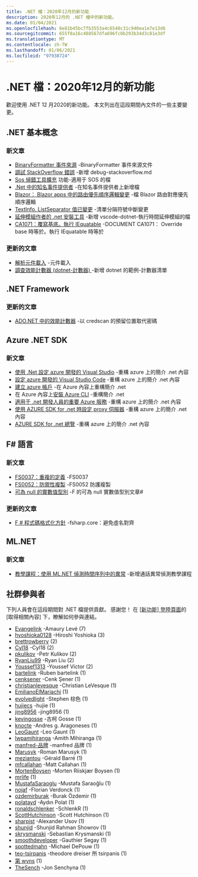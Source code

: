 ```yaml
---
title: .NET 檔：2020年12月的新功能
description: 2020年12月的 .NET 檔中的新功能。
ms.date: 01/04/2021
ms.openlocfilehash: 6e81b45bc7fb3553a4c6548c31c940ea1e7e13d6
ms.sourcegitcommit: 655f8a16c488567dfa696fc0b293b34d3c81e3df
ms.translationtype: MT
ms.contentlocale: zh-TW
ms.lasthandoff: 01/06/2021
ms.locfileid: "97938724"
---
```

# <a name="net-docs-whats-new-for-december-2020"></a>.NET 檔：2020年12月的新功能

歡迎使用 .NET 12 月2020的新功能。 本文列出在這段期間內文件的一些主要變更。

## <a name="net-fundamentals"></a>.NET 基本概念

### <a name="new-articles"></a>新文章

- [BinaryFormatter 事件來源](../standard/serialization/binaryformatter-event-source.md) -BinaryFormatter 事件來源文件
- [調試 StackOverflow 錯誤](../core/diagnostics/debug-stackoverflow.md) -新增 debug-stackoverflow.md
- [Sos 偵錯工具擴充](../core/diagnostics/sos-debugging-extension.md) 功能-適用于 SOS 的檔
- [.Net 中的知名事件提供者](../core/diagnostics/well-known-event-providers.md) -在知名事件提供者上新增檔
- [Blazor： Blazor apps 中的路由優先順序邏輯變更](../core/compatibility/aspnet-core/5.0/blazor-routing-logic-changed.md) -檔 Blazor 路由對應優先順序邏輯
- [TextInfo. ListSeparator 值已變更](../core/compatibility/globalization/5.0/listseparator-value-change.md) -清單分隔符號中斷變更
- [延伸模組作者的 .net 安裝工具](../core/additional-tools/vscode-dotnet-runtime.md) -新增 vscode-dotnet-執行時間延伸模組的檔
- [CA1071：覆寫基底。執行 IEquatable](../fundamentals/code-analysis/quality-rules/ca1071.md) -DOCUMENT CA1071： Override base 時等於。執行 IEquatable 時等於

### <a name="updated-articles"></a>更新的文章

- [解析元件載入](../standard/assembly/resolve-loads.md) -元件載入
- [調查效能計數器 (dotnet-計數器) ](../core/diagnostics/dotnet-counters.md) -新增 dotnet 的範例-計數器清單

## <a name="net-framework"></a>.NET Framework

### <a name="updated-articles"></a>更新的文章

- [ADO.NET 中的效能計數器](../framework/data/adonet/performance-counters.md) -以 credscan 的預留位置取代密碼

## <a name="azure-net-sdk"></a>Azure .NET SDK

### <a name="new-articles"></a>新文章

- [使用 .Net 設定 azure 開發的 Visual Studio](../azure/configure-visual-studio.md) -重構 azure 上的簡介 .net 內容
- [設定 azure 開發的 Visual Studio Code](../azure/configure-vs-code.md) -重構 azure 上的簡介 .net 內容
- [建立 azure 帳戶](../azure/create-azure-account.md) -在 Azure 內容上重構簡介 .net
- 在 Azure 內容上[安裝 Azure CLI](../azure/install-azure-cli.md) -重構簡介 .net
- [適用于 .net 開發人員的重要 Azure 服務](../azure/key-azure-services.md) -重構 azure 上的簡介 .net 內容
- [使用 AZURE SDK for .net 時設定 proxy 伺服器](../azure/sdk/azure-sdk-configure-proxy.md) -重構 azure 上的簡介 .net 內容
- [AZURE SDK for .net 總覽](../azure/sdk/azure-sdk-for-dotnet.md) -重構 azure 上的簡介 .net 內容

## <a name="f-language"></a>F# 語言

### <a name="new-articles"></a>新文章

- [FS0037：重複的定義](../fsharp/language-reference/compiler-messages/fs0037.md) -FS0037
- [FS0052：防禦性複製](../fsharp/language-reference/compiler-messages/fs0052.md) -FS0052 防護複製
- [可為 null 的實數值型別](../fsharp/language-reference/nullable-value-types.md) -F 的可為 null 實數值型別文章#

### <a name="updated-articles"></a>更新的文章

- [F # 程式碼格式化方針](../fsharp/style-guide/formatting.md) -fsharp.core：避免虛名對齊

## <a name="mlnet"></a>ML.NET

### <a name="new-articles"></a>新文章

- [教學課程：使用 ML.NET 偵測時間序列中的異常](../machine-learning/tutorials/phone-calls-anomaly-detection.md) -新增通話異常偵測教學課程

## <a name="community-contributors"></a>社群參與者

下列人員會在這段期間對 .NET 檔提供貢獻。 感謝您！ 在 [ [新功能] 登陸頁面](index.yml)的 [取得相關內容] 下，瞭解如何參與連結。

- [Evangelink](https://github.com/Evangelink) -Amaury Levé (7) 
- [hyoshioka0128](https://github.com/hyoshioka0128) -Hiroshi Yoshioka (3) 
- [brettrowberry](https://github.com/brettrowberry) (2) 
- [Cyl18](https://github.com/Cyl18) -Cyl18 (2) 
- [pkulikov](https://github.com/pkulikov) -Petr Kulikov (2) 
- [RyanLiu99](https://github.com/RyanLiu99) -Ryan Liu (2) 
- [Youssef1313](https://github.com/Youssef1313) -Youssef Victor (2) 
- [bartelink](https://github.com/bartelink) -Ruben bartelink (1) 
- [cenksener](https://github.com/cenksener) -Cenk Şener (1) 
- [christianlevesque](https://github.com/christianlevesque) -Christian LeVesque (1) 
- [EmilianoElMariachi](https://github.com/EmilianoElMariachi) (1) 
- [evolvedlight](https://github.com/evolvedlight) -Stephen 棕色 (1) 
- [hujiecs](https://github.com/hujiecs) -hujie (1) 
- [jing8956](https://github.com/jing8956) -jing8956 (1) 
- [kevingosse](https://github.com/kevingosse) -古柯 Gosse (1) 
- [knocte](https://github.com/knocte) -Andres g. Aragoneses (1) 
- [LeoGaunt](https://github.com/LeoGaunt) -Leo Gaunt (1) 
- [lwpamihiranga](https://github.com/lwpamihiranga) -Amith Mihiranga (1) 
- [manfred-品牌](https://github.com/manfred-brands) -manfred 品牌 (1) 
- [Marusyk](https://github.com/Marusyk) -Roman Marusyk (1) 
- [meziantou](https://github.com/meziantou) -Gérald Barré (1) 
- [mfcallahan](https://github.com/mfcallahan) -Matt Callahan (1) 
- [MortenBoysen](https://github.com/MortenBoysen) -Morten Riiskjær Boysen (1) 
- [mrlife](https://github.com/mrlife) (1) 
- [MustafaSaraoglu](https://github.com/MustafaSaraoglu) -Mustafa Saraoğlu (1) 
- [nojaf](https://github.com/nojaf) -Florian Verdonck (1) 
- [ozdemirburak](https://github.com/ozdemirburak) -Burak Özdemir (1) 
- [polatayd](https://github.com/polatayd) -Aydın Polat (1) 
- [ronaldschlenker](https://github.com/ronaldschlenker) -SchlenkR (1) 
- [ScottHutchinson](https://github.com/ScottHutchinson) -Scott Hutchinson (1) 
- [sharpist](https://github.com/sharpist) -Alexander Usov (1) 
- [shunjid](https://github.com/shunjid) -Shunjid Rahman Showrov (1) 
- [skrysmanski](https://github.com/skrysmanski) -Sebastian Krysmanski (1) 
- [smoothdeveloper](https://github.com/smoothdeveloper) -Gauthier Segay (1) 
- [spottedmahn](https://github.com/spottedmahn) -Michael DePouw (1) 
- [teo-tsirpanis](https://github.com/teo-tsirpanis) -theodore dreiser 所 tsirpanis (1) 
- [第 wyns](https://github.com/th-wyns) (1) 
- [TheSench](https://github.com/TheSench) -Jon Senchyna (1) 
